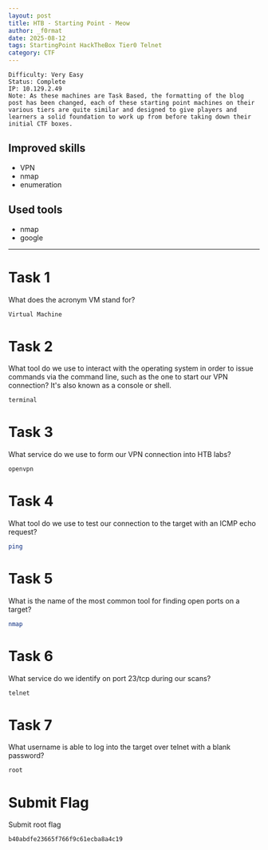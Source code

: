 ```yaml
---
layout: post
title: HTB - Starting Point - Meow
author: _f0rmat
date: 2025-08-12
tags: StartingPoint HackTheBox Tier0 Telnet
category: CTF
---
```


```
Difficulty: Very Easy
Status: Complete
IP: 10.129.2.49
Note: As these machines are Task Based, the formatting of the blog post has been changed, each of these starting point machines on their various tiers are quite similar and designed to give players and learners a solid foundation to work up from before taking down their initial CTF boxes.
```

## Improved skills
- VPN
- nmap
- enumeration

## Used tools
- nmap
- google

---

# Task 1

What does the acronym VM stand for?

```bash
Virtual Machine
```

# Task 2

What tool do we use to interact with the operating system in order to issue commands via the command line, such as the one to start our VPN connection? It's also known as a console or shell.

```bash
terminal
```

# Task 3

What service do we use to form our VPN connection into HTB labs?

```bash
openvpn
```

# Task 4

What tool do we use to test our connection to the target with an ICMP echo request?

```bash
ping
```

# Task 5

What is the name of the most common tool for finding open ports on a target?

```bash
nmap
```

# Task 6

What service do we identify on port 23/tcp during our scans?

```bash
telnet
```

# Task 7

What username is able to log into the target over telnet with a blank password?

```bash
root
```

# Submit Flag

Submit root flag 

```bash
b40abdfe23665f766f9c61ecba8a4c19
```
